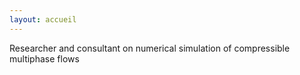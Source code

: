 ```yaml
---
layout: accueil
---
```


<div id="subtitle">Researcher and consultant on numerical simulation of compressible multiphase flows </div>

